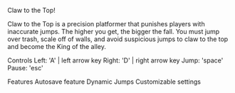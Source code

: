 Claw to the Top!

Claw to the Top is a precision platformer that punishes players with inaccurate jumps. The higher you get, the bigger the fall. 
You must jump over trash, scale off of walls, and avoid suspicious jumps to claw to the top and become the King of the alley.

Controls
Left: 'A' | left arrow key
Right: 'D' | right arrow key
Jump: 'space'
Pause: 'esc'

Features
Autosave feature
Dynamic Jumps
Customizable settings 

